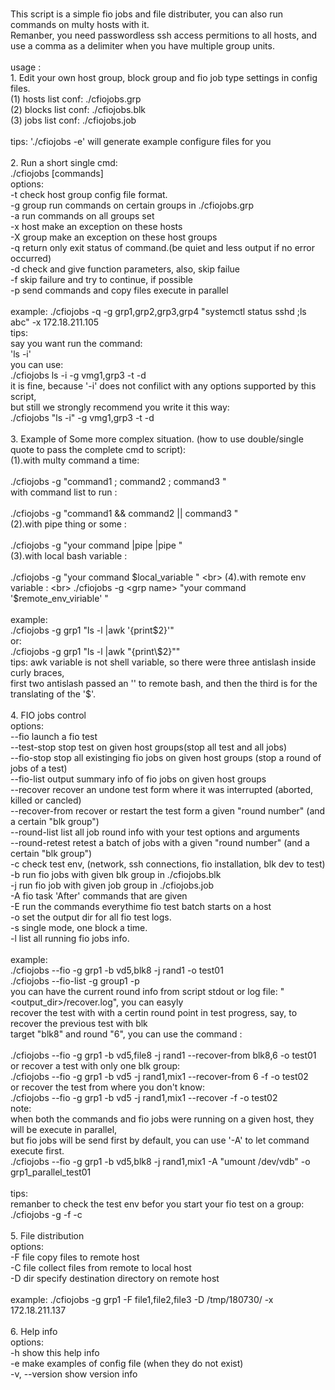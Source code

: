 
<br>This script is a simple fio jobs and file distributer, you can also run commands on multy hosts with it.
<br>Remanber, you need passwordless ssh access permitions to all hosts, and use a comma as a delimiter when you have multiple group units.
<br>
<br>usage :
<br>1. Edit your own host group, block group and fio job type settings in config files.
<br>    (1)     hosts  list conf:   ./cfiojobs.grp
<br>    (2)     blocks list conf:   ./cfiojobs.blk
<br>    (3)     jobs   list conf:   ./cfiojobs.job
<br>
<br>    tips: './cfiojobs -e' will generate example configure files for you
<br>
<br>2. Run a short single cmd: 
<br>    ./cfiojobs <options> [commands]
<br>    options: 
<br>            -t             check host group config file format.
<br>            -g group       run commands on certain groups in ./cfiojobs.grp
<br>            -a             run commands on all groups set
<br>            -x host        make an exception on these hosts
<br>            -X group       make an exception on these host groups 
<br>            -q             return only exit status of command.(be quiet and less output if no error occurred)
<br>            -d             check and give function parameters, also, skip failue
<br>            -f             skip failure and try to continue, if possible
<br>            -p             send commands and copy files execute in parallel
<br>
<br>   example: ./cfiojobs -q -g grp1,grp2,grp3,grp4 "systemctl status sshd ;ls abc" -x 172.18.211.105
<br>      tips:
<br>      say you want run the command:
<br>            'ls -i' 
<br>      you can use: 
<br>            ./cfiojobs ls -i -g vmg1,grp3 -t -d
<br>      it is fine, because '-i' does not confilict with any options supported by this script,
<br>      but still we strongly recommend you write it this way:
<br>            ./cfiojobs "ls -i" -g vmg1,grp3 -t -d
<br>
<br>3. Example of Some more complex situation. (how to use double/single quote to pass the complete cmd to script):
<br>    (1).with multy command a time:  
<br>            ./cfiojobs  -g <grp name> "command1 ;  command2 ;  command3 "
<br>        with command list to run :  
<br>            ./cfiojobs  -g <grp name> "command1 && command2 || command3 "
<br>    (2).with pipe thing or some  :  
<br>            ./cfiojobs  -g <grp name> "your command |pipe |pipe "
<br>    (3).with local bash variable :  
<br>            ./cfiojobs  -g <grp name> "your command $local_variable "
<br>    (4).with remote env variable :  
<br>            ./cfiojobs  -g <grp name> "your command '$remote_env_viriable' " 
<br>
<br>    example: 
<br>            ./cfiojobs -g grp1 "ls -l |awk '{print\$2}'"
<br>         or: 
<br>            ./cfiojobs -g grp1 "ls -l |awk \"{print\\\$2}\""
<br>       tips: awk variable is not shell variable, so there were three antislash inside curly braces,
<br>            first two antislash passed an '\' to remote bash, and then the third is for the translating of the '$'.
<br>
<br>4. FIO jobs control
<br>    options:
<br>            --fio          launch a fio test
<br>            --test-stop    stop test on given host groups(stop all test and all jobs)
<br>            --fio-stop     stop all existinging fio jobs on given host groups (stop a round of jobs of a test)
<br>            --fio-list     output summary info of fio jobs on given host groups
<br>            --recover      recover an undone test form where it was interrupted (aborted, killed or cancled)
<br>            --recover-from recover or restart the test form a given "round number" (and a certain "blk group")
<br>            --round-list   list all job round info with your test options and arguments
<br>            --round-retest retest a batch of jobs with a given "round number" (and a certain "blk group")
<br>            -c             check test env, (network, ssh connections, fio installation, blk dev to test)
<br>            -b             run fio jobs with given blk group in ./cfiojobs.blk
<br>            -j             run fio job with given job group in ./cfiojobs.job
<br>            -A             fio task 'After' commands that are given
<br>            -E             run the commands everythime fio test batch starts on a host 
<br>            -o             set the output dir for all fio test logs.
<br>            -s             single mode, one block a time.
<br>            -l             list all running fio jobs info.
<br>
<br>    example: 
<br>            ./cfiojobs --fio -g grp1 -b vd5,blk8 -j rand1 -o test01 
<br>            ./cfiojobs --fio-list -g group1 -p
<br>        you can have the current round info from script stdout or log file: "<output_dir>/recover.log", you can easyly 
<br>        recover the test with with a certin round point in test progress, say, to recover the previous test with blk 
<br>        target "blk8" and round "6", you can use the command :         
<br>            ./cfiojobs --fio -g grp1 -b vd5,file8 -j rand1 --recover-from blk8,6 -o test01 
<br>        or recover a test with only one blk group:
<br>            ./cfiojobs --fio -g grp1 -b vd5 -j rand1,mix1 --recover-from 6 -f -o test02 
<br>        or recover the test from where you don't know:
<br>            ./cfiojobs --fio -g grp1 -b vd5 -j rand1,mix1 --recover -f -o test02 
<br>    note:
<br>        when both the commands and fio jobs were running on a given host, they will be execute in parallel,
<br>        but fio jobs will be send first by default, you can use '-A' to let command execute first.
<br>            ./cfiojobs --fio -g grp1 -b vd5,blk8 -j rand1,mix1 -A "umount /dev/vdb" -o grp1_parallel_test01
<br>
<br>    tips:
<br>        remanber to check the test env befor you start your fio test on a group:
<br>            ./cfiojobs -g <group name> -f -c
<br>
<br>5. File distribution
<br>    options:
<br>            -F file        copy files to remote host
<br>            -C file        collect files from remote to local host
<br>            -D dir         specify destination directory on remote host
<br>
<br>    example: ./cfiojobs -g grp1 -F file1,file2,file3 -D /tmp/180730/ -x 172.18.211.137
<br>
<br>6. Help info
<br>    options:
<br>            -h             show this help info
<br>            -e             make examples of config file (when they do not exist)
<br>            -v, --version  show version info
<br>
<br>
